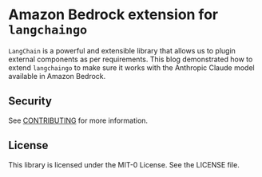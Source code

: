 # Amazon Bedrock extension for `langchaingo` 

`LangChain` is a powerful and extensible library that allows us to plugin external components as per requirements. This blog demonstrated how to extend `langchaingo` to make sure it works with the Anthropic Claude model available in Amazon Bedrock.

## Security

See [CONTRIBUTING](CONTRIBUTING.md#security-issue-notifications) for more information.

## License

This library is licensed under the MIT-0 License. See the LICENSE file.

